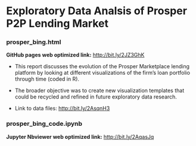 # Exploratory Data Analsis of Prosper P2P Lending Market

### prosper_bing.html
**GitHub pages web optimized link:** http://bit.ly/2JZ3GhK

* This report discusses the evolution of the Prosper Marketplace lending platform by looking at  different visualizations of the firm’s loan portfolio through time (coded in R).  

* The broader objective was to create new visualization templates that could be recycled and refined in future exploratory data research. 

* Link to data files: http://bit.ly/2AsqnH3

### prosper_bing_code.ipynb 
**Jupyter Nbviewer web optimized link:** http://bit.ly/2AqasJq


